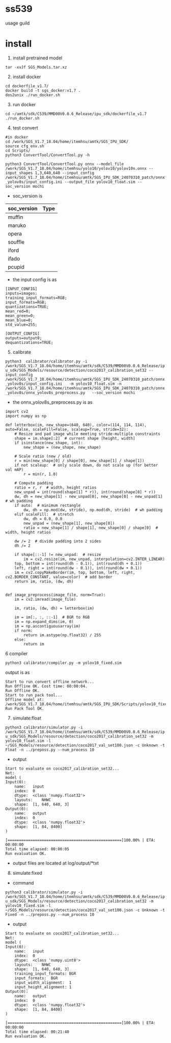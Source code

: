 # ss539
usage guild

# install
1. install pretrained model 
```
tar -xvJf SGS_Models.tar.xz
```
2. install docker
``` 
cd dockerfile_v1.7/
docker build -t sgs_docker:v1.7 .
dos2unix ./run_docker.sh 
```
3. run docker
```
cd ~/amtk/sdk/C539/MMD00V0.0.6_Release/ipu_sdk/dockerfile_v1.7
./run_docker.sh 
```

4. test convert
```
#in docker
cd /work/SGS_V1.7_18.04/home/itemhsu/amtk/SGS_IPU_SDK/
source cfg_env.sh
cd Scripts/
python3 ConvertTool/ConvertTool.py -h
```
```python3 ConvertTool/ConvertTool.py onnx --model_file /work/SGS_V1.7_18.04/home/itemhsu/yolo10/yolov10/yolov10n.onnx --input_shapes 1,3,640,640 --input_config /work/SGS_V1.7_18.04/home/itemhsu/amtk/SGS_IPU_SDK_24070310_patch/onnx_yolov8s/input_config.ini --output_file yolov10_float.sim --soc_version mochi```
* soc_version is
  
| soc_version  | Type |
| ------------- | ------------- |
| muffin  |  |
| maruko  |  |
| opera  |  |
| souffle  |  |
| iford  |  |
| ifado |  |
| pcupid |  |


* the input config is as
```
[INPUT_CONFIG]
inputs=images;
training_input_formats=RGB;
input_formats=RGB;
quantizations=TRUE;
mean_red=0;
mean_green=0;
mean_blue=0;
std_value=255;

[OUTPUT_CONFIG]
outputs=output0;
dequantizations=TRUE;
```

5. calibrate
   
```python3  calibrator/calibrator.py -i /work/SGS_V1.7_18.04/home/itemhsu/amtk/sdk/C539/MMD00V0.0.6_Release/ipu_sdk/SGS_Models/resource/detection/coco2017_calibration_set32 --input_config /work/SGS_V1.7_18.04/home/itemhsu/amtk/SGS_IPU_SDK_24070310_patch/onnx_yolov8s/input_config.ini   -m yolov10_float.sim -n /work/SGS_V1.7_18.04/home/itemhsu/amtk/SGS_IPU_SDK_24070310_patch/onnx_yolov8s/onnx_yolov8s_preprocess.py   --soc_version mochi```
* the onnx_yolov8s_preprocess.py is as

```
import cv2
import numpy as np

def letterbox(im, new_shape=(640, 640), color=(114, 114, 114), auto=False, scaleFill=False, scaleup=True, stride=32):
    # Resize and pad image while meeting stride-multiple constraints
    shape = im.shape[:2]  # current shape [height, width]
    if isinstance(new_shape, int):
        new_shape = (new_shape, new_shape)

    # Scale ratio (new / old)
    r = min(new_shape[0] / shape[0], new_shape[1] / shape[1])
    if not scaleup:  # only scale down, do not scale up (for better val mAP)
        r = min(r, 1.0)

    # Compute padding
    ratio = r, r  # width, height ratios
    new_unpad = int(round(shape[1] * r)), int(round(shape[0] * r))
    dw, dh = new_shape[1] - new_unpad[0], new_shape[0] - new_unpad[1]  # wh padding
    if auto:  # minimum rectangle
        dw, dh = np.mod(dw, stride), np.mod(dh, stride)  # wh padding
    elif scaleFill:  # stretch
        dw, dh = 0.0, 0.0
        new_unpad = (new_shape[1], new_shape[0])
        ratio = new_shape[1] / shape[1], new_shape[0] / shape[0]  # width, height ratios

    dw /= 2  # divide padding into 2 sides
    dh /= 2

    if shape[::-1] != new_unpad:  # resize
        im = cv2.resize(im, new_unpad, interpolation=cv2.INTER_LINEAR)
    top, bottom = int(round(dh - 0.1)), int(round(dh + 0.1))
    left, right = int(round(dw - 0.1)), int(round(dw + 0.1))
    im = cv2.copyMakeBorder(im, top, bottom, left, right, cv2.BORDER_CONSTANT, value=color)  # add border
    return im, ratio, (dw, dh)


def image_preprocess(image_file, norm=True):
    im = cv2.imread(image_file)

    im, ratio, (dw, dh) = letterbox(im)

    im = im[:, :, ::-1]  # BGR to RGB
    im = np.expand_dims(im, 0)
    im = np.ascontiguousarray(im)
    if norm:
        return im.astype(np.float32) / 255
    else:
        return im

```
6 compiler
```
python3 calibrator/compiler.py -m yolov10_fixed.sim
```
output is as 
```
Start to run convert offline network...
Run Offline OK. Cost time: 00:00:04.
Run Offline OK.
Start to run pack tool...
Offline model at: /work/SGS_V1.7_18.04/home/itemhsu/amtk/SGS_IPU_SDK/Scripts/yolov10_fixed.sim_sgsimg.img
Run Pack Tool OK.
```
7. simulate:float
   
```python3 calibrator/simulator.py -i /work/SGS_V1.7_18.04/home/itemhsu/amtk/sdk/C539/MMD00V0.0.6_Release/ipu_sdk/SGS_Models/resource/detection/coco2017_calibration_set32 -m yolov10_float.sim -l ~/SGS_Models/resource/detection/coco2017_val_set100.json -c Unknown -t Float -n ../preposs.py --num_process 10```
* output
```
Start to evaluate on coco2017_calibration_set32...
Net:
model (
Input(0):
    name:	input
    index:	0
    dtype:	<class 'numpy.float32'>
    layouts:	NHWC
    shape:	[1, 640, 640, 3]
Output(0):
    name:	output
    index:	0
    dtype:	<class 'numpy.float32'>
    shape:	[1, 84, 8400]
)

[==================================================]100.00% | ETA: 00:00:00
Total time elapsed: 00:00:05
Run evaluation OK.
```
* output files are located at log/output/*txt

8. simulate:fixed
   
* command

```python3 calibrator/simulator.py -i /work/SGS_V1.7_18.04/home/itemhsu/amtk/sdk/C539/MMD00V0.0.6_Release/ipu_sdk/SGS_Models/resource/detection/coco2017_calibration_set32 -m yolov10_fixed.sim -l ~/SGS_Models/resource/detection/coco2017_val_set100.json -c Unknown -t Fixed -n ../preposs.py --num_process 10```

* output
```
Start to evaluate on coco2017_calibration_set32...
Net:
model (
Input(0):
    name:	input
    index:	0
    dtype:	<class 'numpy.uint8'>
    layouts:	NHWC
    shape:	[1, 640, 640, 3]
    training_input_formats:	BGR
    input_formats:	BGR
    input_width_alignment:	1
    input_height_alignment:	1
Output(0):
    name:	output
    index:	0
    dtype:	<class 'numpy.float32'>
    shape:	[1, 84, 8400]
)

[==================================================]100.00% | ETA: 00:00:00
Total time elapsed: 00:21:40
Run evaluation OK.
```

